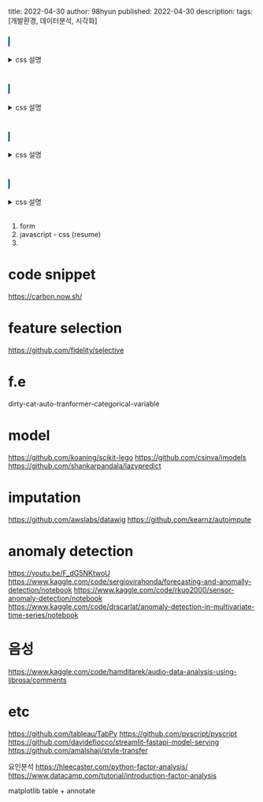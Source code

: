 title: 2022-04-30
author: 98hyun
published: 2022-04-30
description: 
tags: [개발환경, 데이터분석, 시각화]

<h3 style="border-left: solid 3px #0E6073;"><span style="background-color:#2e3f59"></span> &nbsp; </h3>
<details><summary>css 설명</summary><blockquote><pre><code>
</code></pre></blockquote></details>
<br>

<h3 style="border-left: solid 3px #0E6073;"><span style="background-color:#2e3f59"></span> &nbsp; </h3>
<details><summary>css 설명</summary><blockquote><pre><code>
</code></pre></blockquote></details>
<br>

<h3 style="border-left: solid 3px #0E6073;"><span style="background-color:#2e3f59"></span> &nbsp; </h3>
<details><summary>css 설명</summary><blockquote><pre><code>
</code></pre></blockquote></details>
<br>

<h3 style="border-left: solid 3px #0E6073;"><span style="background-color:#2e3f59"></span> &nbsp; </h3>
<details><summary>css 설명</summary><blockquote><pre><code>
</code></pre></blockquote></details>
<br>

1. form
2. javascript - css (resume)
3. 



# code snippet
https://carbon.now.sh/

# feature selection 
https://github.com/fidelity/selective

# f.e 
dirty-cat-auto-tranformer-categorical-variable


# model
https://github.com/koaning/scikit-lego
https://github.com/csinva/imodels
https://github.com/shankarpandala/lazypredict

# imputation
https://github.com/awslabs/datawig
https://github.com/kearnz/autoimpute

# anomaly detection
https://youtu.be/F_dG5NKtwoU
https://www.kaggle.com/code/sergiovirahonda/forecasting-and-anomally-detection/notebook
https://www.kaggle.com/code/rkuo2000/sensor-anomaly-detection/notebook
https://www.kaggle.com/code/drscarlat/anomaly-detection-in-multivariate-time-series/notebook

# 음성
https://www.kaggle.com/code/hamditarek/audio-data-analysis-using-librosa/comments

# etc
https://github.com/tableau/TabPy
https://github.com/pyscript/pyscript
https://github.com/davidefiocco/streamlit-fastapi-model-serving
https://github.com/amalshaji/style-transfer

요인분석 https://hleecaster.com/python-factor-analysis/ https://www.datacamp.com/tutorial/introduction-factor-analysis

matplotlib table + annotate
